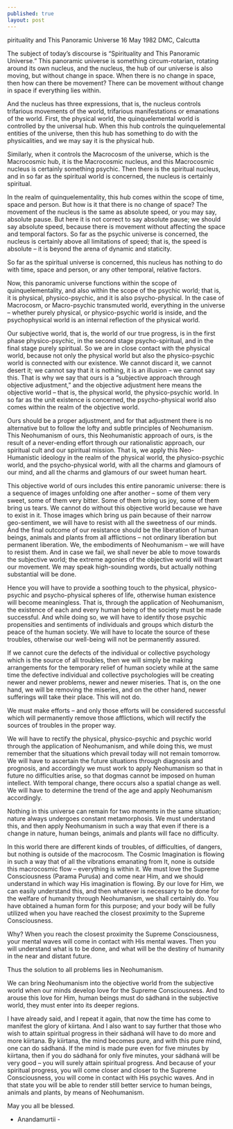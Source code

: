 ```yaml
---
published: true
layout: post
---
```



pirituality and This Panoramic Universe
16 May 1982 DMC, Calcutta

The subject of today’s discourse is “Spirituality and This Panoramic Universe.” This panoramic universe is something circum-rotarian, rotating around its own nucleus, and the nucleus, the hub of our universe is also moving, but without change in space. When there is no change in space, then how can there be movement? There can be movement without change in space if everything lies within.

And the nucleus has three expressions, that is, the nucleus controls trifarious movements of the world, trifarious manifestations or emanations of the world. First, the physical world, the quinquelemental world is controlled by the universal hub. When this hub controls the quinquelemental entities of the universe, then this hub has something to do with the physicalities, and we may say it is the physical hub.

Similarly, when it controls the Macrocosm of the universe, which is the Macrocosmic hub, it is the Macrocosmic nucleus, and this Macrocosmic nucleus is certainly something psychic. Then there is the spiritual nucleus, and in so far as the spiritual world is concerned, the nucleus is certainly spiritual.

In the realm of quinquelementality, this hub comes within the scope of time, space and person. But how is it that there is no change of space? The movement of the nucleus is the same as absolute speed, or you may say, absolute pause. But here it is not correct to say absolute pause; we should say absolute speed, because there is movement without affecting the space and temporal factors. So far as the psychic universe is concerned, the nucleus is certainly above all limitations of speed; that is, the speed is absolute – it is beyond the arena of dynamic and staticity.

So far as the spiritual universe is concerned, this nucleus has nothing to do with time, space and person, or any other temporal, relative factors.

Now, this panoramic universe functions within the scope of quinquelementality, and also within the scope of the psychic world; that is, it is physical, physico-psychic, and it is also psycho-physical. In the case of Macrocosm, or Macro-psychic transmuted world, everything in the universe – whether purely physical, or physico-psychic world is inside, and the psychophysical world is an internal reflection of the physical world.

Our subjective world, that is, the world of our true progress, is in the first phase physico-psychic, in the second stage psycho-spiritual, and in the final stage purely spiritual. So we are in close contact with the physical world, because not only the physical world but also the physico-psychic world is connected with our existence. We cannot discard it, we cannot desert it; we cannot say that it is nothing, it is an illusion – we cannot say this. That is why we say that ours is a “subjective approach through objective adjustment,” and the objective adjustment here means the objective world – that is, the physical world, the physico-psychic world. In so far as the unit existence is concerned, the psycho-physical world also comes within the realm of the objective world.

Ours should be a proper adjustment, and for that adjustment there is no alternative but to follow the lofty and subtle principles of Neohumanism. This Neohumanism of ours, this Neohumanistic approach of ours, is the result of a never-ending effort through our rationalistic approach, our spiritual cult and our spiritual mission. That is, we apply this Neo-Humanistic ideology in the realm of the physical world, the physico-psychic world, and the psycho-physical world, with all the charms and glamours of our mind, and all the charms and glamours of our sweet human heart.

This objective world of ours includes this entire panoramic universe: there is a sequence of images unfolding one after another – some of them very sweet, some of them very bitter. Some of them bring us joy, some of them bring us tears. We cannot do without this objective world because we have to exist in it. Those images which bring us pain because of their narrow geo-sentiment, we will have to resist with all the sweetness of our minds. And the final outcome of our resistance should be the liberation of human beings, animals and plants from all afflictions – not ordinary liberation but permanent liberation. We, the embodiments of Neohumanism – we will have to resist them. And in case we fail, we shall never be able to move towards the subjective world; the extreme agonies of the objective world will thwart our movement. We may speak high-sounding words, but actually nothing substantial will be done.

Hence you will have to provide a soothing touch to the physical, physico-psychic and psycho-physical spheres of life, otherwise human existence will become meaningless. That is, through the application of Neohumanism, the existence of each and every human being of the society must be made successful. And while doing so, we will have to identify those psychic propensities and sentiments of individuals and groups which disturb the peace of the human society. We will have to locate the source of these troubles, otherwise our well-being will not be permanently assured.

If we cannot cure the defects of the individual or collective psychology which is the source of all troubles, then we will simply be making arrangements for the temporary relief of human society while at the same time the defective individual and collective psychologies will be creating newer and newer problems, newer and newer miseries. That is, on the one hand, we will be removing the miseries, and on the other hand, newer sufferings will take their place. This will not do.

We must make efforts – and only those efforts will be considered successful which will permanently remove those afflictions, which will rectify the sources of troubles in the proper way.

We will have to rectify the physical, physico-psychic and psychic world through the application of Neohumanism, and while doing this, we must remember that the situations which prevail today will not remain tomorrow. We will have to ascertain the future situations through diagnosis and prognosis, and accordingly we must work to apply Neohumanism so that in future no difficulties arise, so that dogmas cannot be imposed on human intellect. With temporal change, there occurs also a spatial change as well. We will have to determine the trend of the age and apply Neohumanism accordingly.

Nothing in this universe can remain for two moments in the same situation; nature always undergoes constant metamorphosis. We must understand this, and then apply Neohumanism in such a way that even if there is a change in nature, human beings, animals and plants will face no difficulty.

In this world there are different kinds of troubles, of difficulties, of dangers, but nothing is outside of the macrocosm. The Cosmic Imagination is flowing in such a way that of all the vibrations emanating from It, none is outside this macrocosmic flow – everything is within it. We must love the Supreme Consciousness (Parama Puruśa) and come near Him, and we should understand in which way His imagination is flowing. By our love for Him, we can easily understand this, and then whatever is necessary to be done for the welfare of humanity through Neohumanism, we shall certainly do. You have obtained a human form for this purpose; and your body will be fully utilized when you have reached the closest proximity to the Supreme Consciousness.

Why? When you reach the closest proximity the Supreme Consciousness, your mental waves will come in contact with His mental waves. Then you will understand what is to be done, and what will be the destiny of humanity in the near and distant future.

Thus the solution to all problems lies in Neohumanism.

We can bring Neohumanism into the objective world from the subjective world when our minds develop love for the Supreme Consciousness. And to arouse this love for Him, human beings must do sádhaná in the subjective world, they must enter into its deeper regions.

I have already said, and I repeat it again, that now the time has come to manifest the glory of kiirtana. And I also want to say further that those who wish to attain spiritual progress in their sádhaná will have to do more and more kiirtana. By kiirtana, the mind becomes pure, and with this pure mind, one can do sádhaná. If the mind is made pure even for five minutes by kiirtana, then if you do sádhaná for only five minutes, your sádhaná will be very good – you will surely attain spiritual progress. And because of your spiritual progress, you will come closer and closer to the Supreme Consciousness, you will come in contact with His psychic waves. And in that state you will be able to render still better service to human beings, animals and plants, by means of Neohumanism.

May you all be blessed.

- Anandamurtii -

